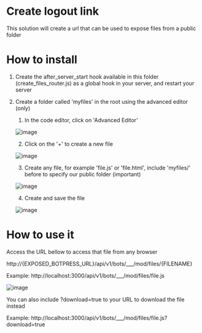 # Create logout link

This solution will create a url that can be used to expose files from a public folder

# How to install

1. Create the after_server_start hook available in this folder (create_files_router.js) as a global hook in your server, and restart your server

2. Create a folder called 'myfiles' in the root using the advanced editor (only)
    1. In the code editor, click on 'Advanced Editor'
    
    ![image](https://user-images.githubusercontent.com/13484138/188656031-7833563f-96db-4563-b104-094a9b40ac3c.png)
    
    2. Click on the '+' to create a new file
    
    ![image](https://user-images.githubusercontent.com/13484138/188652875-0180c52b-a7f8-4566-b334-ea35b29a2e4b.png)
    
    3. Create any file, for example 'file.js' or 'file.html', include 'myfiles/' before to specify our public folder (important)
    
    ![image](https://user-images.githubusercontent.com/13484138/188654152-892a5d46-d715-4548-96a9-587dd17731cb.png)
    
    4. Create and save the file
    
    ![image](https://user-images.githubusercontent.com/13484138/188653162-478fda05-06ac-4806-a9b8-9e8250165f2f.png)


# How to use it

Access the URL bellow to access that file from any browser

http://{EXPOSED_BOTPRESS_URL}/api/v1/bots/___/mod/files/{FILENAME}

Example: http://localhost:3000/api/v1/bots/___/mod/files/file.js

![image](https://user-images.githubusercontent.com/13484138/188654586-2457c95a-f951-4db6-90e2-fc0e176e0942.png)

You can also include ?download=true to your URL to download the file instead

Example: http://localhost:3000/api/v1/bots/___/mod/files/file.js?download=true
